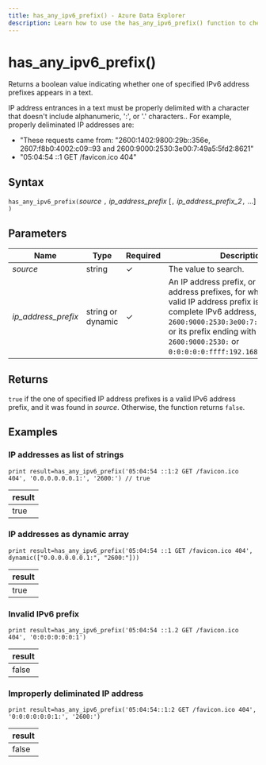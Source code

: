 ```yaml
---
title: has_any_ipv6_prefix() - Azure Data Explorer
description: Learn how to use the has_any_ipv6_prefix() function to check if any IPv6 address prefixes appear in the text.
---
```

# has_any_ipv6_prefix()

Returns a boolean value indicating whether one of specified IPv6 address prefixes appears in a text.

IP address entrances in a text must be properly delimited with a character that doesn't include alphanumeric, ':', or '.' characters.. For example, properly deliminated IP addresses are:

* "These requests came from: "2600:1402:9800:29b::356e, 2607:f8b0:4002:c09::93 and 2600:9000:2530:3e00:7:49a5:5fd2:8621"
* "05:04:54 ::1 GET /favicon.ico 404"

## Syntax

`has_any_ipv6_prefix(`*source* `,` *ip_address_prefix* [`,` *ip_address_prefix_2*`,` ...] `)`  

## Parameters

| Name | Type | Required | Description |
|--|--|--|--|
| *source*| string | &check; | The value to search.|
| *ip_address_prefix*| string or dynamic | &check; | An IP address prefix, or an array of IP address prefixes, for which to search. A valid IP address prefix is either a complete IPv6 address, such as `2600:9000:2530:3e00:7:49a5:5fd2:8621`, or its prefix ending with a dot, such as `2600:9000:2530:` or `0:0:0:0:0:ffff:192.168.`.|

## Returns

`true` if the one of specified IP address prefixes is a valid IPv6 address prefix, and it was found in *source*. Otherwise, the function returns `false`.

## Examples

### IP addresses as list of strings

```kusto
print result=has_any_ipv6_prefix('05:04:54 ::1:2 GET /favicon.ico 404', '0.0.0.0.0.0.1:', '2600:') // true

```

|result|
|--|
|true|

### IP addresses as dynamic array

```kusto
print result=has_any_ipv6_prefix('05:04:54 ::1 GET /favicon.ico 404', dynamic(["0.0.0.0.0.0.1:", "2600:"]))
```

|result|
|--|
|true|

### Invalid IPv6 prefix

```kusto
print result=has_any_ipv6_prefix('05:04:54 ::1.2 GET /favicon.ico 404', '0:0:0:0:0:0:1')
```

|result|
|--|
|false|

### Improperly deliminated IP address

```kusto
print result=has_any_ipv6_prefix('05:04:54::1:2 GET /favicon.ico 404', '0:0:0:0:0:0:1:', '2600:')
```

|result|
|--|
|false|
